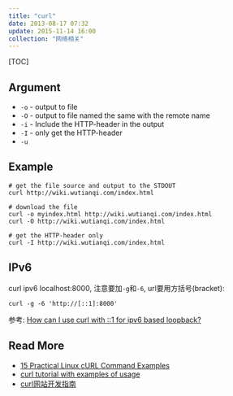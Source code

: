 ```yaml
---
title: "curl"
date: 2013-08-17 07:32
update: 2015-11-14 16:00
collection: "网络相关"
---
```


[TOC]

## Argument ##

* `-o` - output to file
* `-O` - output to file named the same with the remote name
* `-i` - Include the HTTP-header in the output
* `-I` - only get the HTTP-header
* `-u`

## Example ##

	# get the file source and output to the STDOUT
	curl http://wiki.wutianqi.com/index.html

	# download the file
	curl -o myindex.html http://wiki.wutianqi.com/index.html
	curl -O http://wiki.wutianqi.com/index.html

	# get the HTTP-header only
	curl -I http://wiki.wutianqi.com/index.html


## IPv6 ##

curl ipv6 localhost:8000, 注意要加`-g`和`-6`, url要用方括号(bracket):

    curl -g -6 'http://[::1]:8000'

参考: [How can I use curl with ::1 for ipv6 based loopback?](http://superuser.com/a/885757/251495)

## Read More ##

* [15 Practical Linux cURL Command Examples](http://www.thegeekstuff.com/2012/04/curl-examples/)
* [curl tutorial with examples of usage](http://www.yilmazhuseyin.com/blog/dev/curl-tutorial-examples-usage)
* [curl网站开发指南](http://www.ruanyifeng.com/blog/2011/09/curl.html)

